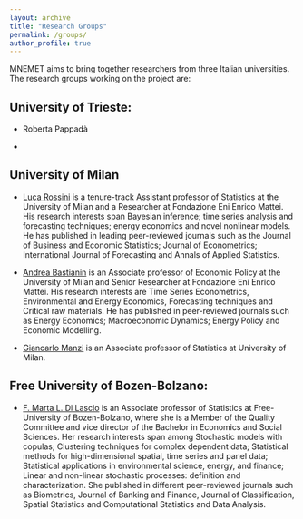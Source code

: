 ```yaml
---
layout: archive
title: "Research Groups"
permalink: /groups/
author_profile: true
---
```


MNEMET aims to bring together researchers from three Italian universities. The research groups working on the project are:

## University of Trieste:

* Roberta Pappadà

* 

## University of Milan

* [Luca Rossini](https://rossiniluca.github.io/web/) is a tenure-track Assistant professor of Statistics at the University of Milan and a Researcher at Fondazione Eni Enrico Mattei. His research interests span Bayesian inference; time series analysis and forecasting techniques; energy economics and novel nonlinear models. He has published in leading peer-reviewed journals such as the Journal of Business and Economic Statistics; Journal of Econometrics; International Journal of Forecasting and Annals of Applied Statistics.

* [Andrea Bastianin](https://sites.google.com/view/andrea-bastianin) is an Associate professor of Economic Policy at the University of Milan and Senior Researcher at Fondazione Eni Enrico Mattei. His research interests are Time Series Econometrics, Environmental and Energy Economics, Forecasting techniques and Critical raw materials. He has published in peer-reviewed journals such as Energy Economics; Macroeconomic Dynamics; Energy Policy and Economic Modelling.

* [Giancarlo Manzi]() is an Associate professor of Statistics at University of Milan. 

  
## Free University of Bozen-Bolzano:

* [F. Marta L. Di Lascio](http://www.fmldilascio.it) is an Associate professor of Statistics at Free-University of Bozen-Bolzano, where she is a Member of the Quality Committee and vice director of the Bachelor in Economics and Social Sciences.
  Her research interests span among Stochastic models with copulas; Clustering techniques for complex dependent data; Statistical methods for high-dimensional spatial, time series and panel data; Statistical applications in environmental science, energy, and finance; Linear and non-linear stochastic processes: definition and characterization.
She published in different peer-reviewed journals such as Biometrics, Journal of Banking and Finance, Journal of Classification,  Spatial Statistics and Computational Statistics and Data Analysis.
